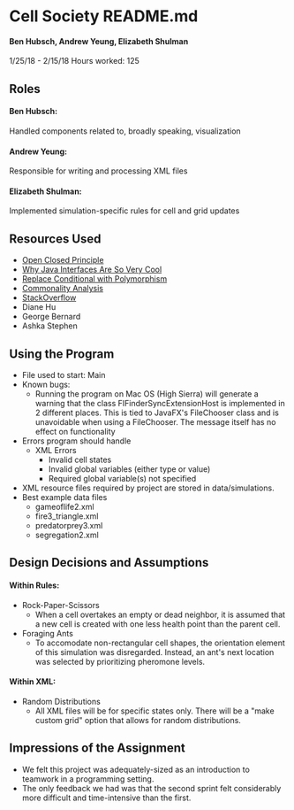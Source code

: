 Cell Society README.md
==

#### Ben Hubsch, Andrew Yeung, Elizabeth Shulman

1/25/18 - 2/15/18
Hours worked: 125  



## Roles
#### Ben Hubsch:  
Handled components related to, broadly speaking, visualization

#### Andrew Yeung:  
Responsible for writing and processing XML files

#### Elizabeth Shulman:  
Implemented simulation-specific rules for cell and grid updates  



## Resources Used
* [Open Closed Principle](https://www2.cs.duke.edu/courses/compsci308/spring18/readings/ocp.pdf)
* [Why Java Interfaces Are So Very Cool](https://www2.cs.duke.edu/courses/compsci308/spring18/readings/java_garage_ch17.pdf)
* [Replace Conditional with Polymorphism](https://sourcemaking.com/refactoring/replace-conditional-with-polymorphism)
*  [Commonality Analysis](https://www2.cs.duke.edu/courses/compsci308/spring18/readings/Coplien_Chap2.pdf)
*  [StackOverflow](https://stackoverflow.com)
*  Diane Hu
*  George Bernard
*  Ashka Stephen  


## Using the Program
*  File used to start: Main
*  Known bugs:
    *  Running the program on Mac OS (High Sierra) will generate  a warning that the class FIFinderSyncExtensionHost is implemented in 2 different places. This is tied to JavaFX's FileChooser class and is unavoidable when using a FileChooser. The message itself has no effect on functionality
*  Errors program should handle
    *  XML Errors
        *  Invalid cell states
        *  Invalid global variables (either type or value)
        *  Required global variable(s) not specified
*  XML resource files required by project are stored in data/simulations.
*  Best example data files
    *  gameoflife2.xml
    *  fire3_triangle.xml
    *  predatorprey3.xml
    *  segregation2.xml    


## Design Decisions and Assumptions
#### Within Rules:
*  Rock-Paper-Scissors
    *  When a cell overtakes an empty or dead neighbor, it is assumed that a new cell is created with one less health point than the parent cell. 
*  Foraging Ants
    *  To accomodate non-rectangular cell shapes, the orientation element of this simulation was disregarded. Instead, an ant's next location was selected by prioritizing pheromone levels.  
    
#### Within XML:
*  Random Distributions
    *  All XML files will be for specific states only. There will be a "make custom grid" option that allows for random distributions.   
    

## Impressions of the Assignment
*  We felt this project was adequately-sized as an introduction to teamwork in a programming setting.
*  The only feedback we had was that the second sprint felt considerably more difficult and time-intensive than the first.